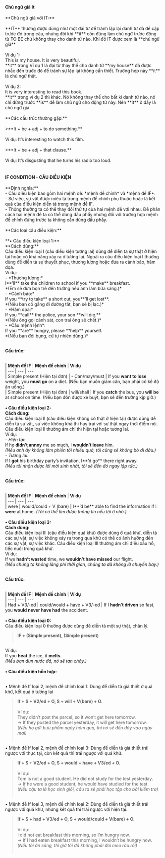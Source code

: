 <h4>Chủ ngữ giả It</h4>**Chủ ngữ giả với IT:**<br/><br/>**IT** thường được dùng như một đại từ để tránh lặp lại danh từ đã đề cập trước đó trong câu, nhưng đôi khi **it** còn đứng làm chủ ngữ trước động từ TO BE chứ không thay cho danh từ nào. Khi đó IT được xem là **chủ ngữ giả**<br/><br/> Ví dụ 1: <br/> This is my house. It is very beautiful. <br/> **it** trong Ví dụ 1 là đại từ thay thế cho danh từ **my house** đã được nhắc đến trước đó để tránh sự lặp lại không cần thiết. Trường hợp này **it** là chủ ngữ thật. <br/><br/> Ví dụ 2: <br/> It is very interesting to read this book. <br/>  **it** trong ví dụ 2 thì khác. Nó không thay thế cho bất kì danh từ nào, nó chỉ đứng trước **is** để làm chủ ngữ cho động từ này. Nên **it** ở đây là chủ ngữ giả.<br/><br/> **Các cấu trúc thường gặp:**<br/><br/> >**It + be + adj + to do something.**<br/> <br/>Ví dụ: It’s interesting to watch this film. <br/><br/> >**It + be + adj + that clause.**<br/> <br/>Ví dụ: It’s disgusting that he turns his radio too loud.<br/><br/><h4>IF CONDITION - CÂU ĐIỀU KIỆN</h4>**Định nghĩa:** <br/> &#45; Câu điều kiện bao gồm hai mệnh đề: *mệnh đề chính* và *mệnh đề IF*.<br/>
&#45; Sự việc, sự vật được miêu tả trong mệnh đề chính phụ thuộc hoặc là kết quả của điều kiện diễn tả trong mệnh đề IF.<br/> &#45; Thông thường ta có thể thay đổi thứ tự của hai mệnh đề với nhau. Để phân cách hai mệnh đề ta có thể dùng dấu phẩy nhưng đối với trường hợp mệnh để chính đứng trước ta không cần dùng dấu phẩy. <br/><br/> **Các loại câu điều kiện:** <br/><br/> **&#8226; Câu điều kiện loại 1:** <br/>
**Cách dùng:**<br/>
Câu điều kiện loại I (câu điều kiện tương lai) dùng để diễn ta sự thật ở hiện tại hoặc có khả năng xảy ra ở tương lai. Ngoài ra câu điều kiện loại I thường dùng để diễn tả sự thuyết phục, thương lượng hoặc đưa ra cảnh báo, hăm dọa.<br/>
Ví dụ: <br/>
&#45; *Thương lượng:* <br/> 
I**’ll** take the children to school if you **make** breakfast. <br/> *(Em sẽ đưa bọn trẻ đến trường nếu anh làm bữa sáng.)*<br/>
&#45; *Cảnh báo:*<br/>
If you **try to take** a short cut, you**’ll get lost**. <br/> *(Nếu bạn cố gắng đi đường tắt, bạn sẽ bị lạc.)*<br/>
&#45; *Hăm dọa:*<br/> 
If you **call** the police, your son **will die.** <br/> *(Nếu ông gọi cảnh sát, con trai ông sẽ chết.)*<br/>
&#45; *Câu mệnh lệnh*:<br/> 
If you **are** hungry, please **help** yourself. <br/> *(Nếu bạn đói bụng, cứ tự nhiên dùng.)* <br/><br/>

**Cấu trúc:**<br/> <br/>

| **Mệnh đề IF** | **Mệnh đề chính** | **Ví dụ**<br/>
| --- | --- | --- <br/>
| Simple present (Hiện tại đơn) |  - Can/may/must  | If you **want to lose** weight, you **must go** on a diet. (Nếu bạn muốn giảm cân, bạn phải có kế độ ăn uống.) <br/>
| Simple present (Hiện tại đơn)  | will/shall | If you **catch** the bus,  you **will be** at school on time. (Nếu bạn đón được xe buýt, bạn sẽ đến trường kịp giờ.)<br/><br/>
**&#8226; Câu điều kiện loại 2:** <br/>
**Cách dùng:**<br/>
Câu điều kiện loại II (câu điều kiện không có thật ở hiện tại) được dùng để diễn tả sự vật, sự việc không khả thi hay trái với sự thật ngay thời điểm nói. Câu điều kiện loại II thường ám chỉ thì hiện tại hoặc tương lai. <br/>
Ví dụ: <br/>
&#45; *Hiện tại:*<br/>
If he **didn’t annoy** me so much, I **wouldn’t leave** him. <br/> *(Nếu anh ấy không làm phiền tôi nhiều quá, tôi cũng sẽ không bỏ đi đâu.)*<br/>
&#45; *Tương lai:*<br/>
If I **got** his birthday party’s invitation, I**’d go** there right away.<br/> *(Nếu tôi nhận được lời mời sinh nhật, tôi sẽ đến đó ngay lập tức.)*<br/><br/>

**Cấu trúc:**<br/> <br/>

| **Mệnh đề IF** | **Mệnh đề chính** | **Ví dụ**<br/>
| --- | --- | --- <br/>
| were  | would/could + V (bare) | I**’d be** able to find the information if I **were** at home. *(Tôi có thể tìm được thông tin nếu tôi ở nhà.)*<br/> <br/> **&#8226; Câu điều kiện loại 3:**<br/> 
**Cách dùng:**<br/>
Câu điều kiện loại III (câu điều kiện quá khứ) được dùng ở quá khứ, diễn tả các sự vật, sự việc không xảy ra trong quá khứ có thể có ảnh hưởng đến các sự vật, sự việc khác. Câu điều kiện loại III thường ám chỉ điều xấu hổ, tiếc nuối trong quá khứ.<br/>
Ví dụ: <br/>
If we **hadn’t wasted** time, we **wouldn’t have missed** our flight. <br/> *(Nếu chúng ta không lãng phí thời gian, chúng ta đã không lỡ chuyến bay.)*<br/><br/>

**Cấu trúc:**<br/> <br/>

| **Mệnh đề IF** | **Mệnh đề chính** | **Ví dụ**<br/>
| --- | --- | --- <br/>
| Had + V3/-ed | could/would + have + V3/-ed | If I **hadn’t driven** so fast, you **would never have had** the accident.<br/> <br/> **&#8226; Câu điều kiện loại 0:** <br/> Câu điều kiện loại 0 thường được dùng để diễn tả một sự thật, chân lý.<br/>
> **IF + (Simple present), (Simple present)**<br/> <br/>

Ví dụ: <br/> If you **heat** the ice, it **melts**. <br/> *(Nếu bạn đun nước đá, nó sẽ tan chảy.)*<br/><br/> **&#8226; Câu điều kiện hỗn hợp:**<br/><br/> 

&#8226; Mệnh đề If loại 2, mệnh đề chính loại 1: Dùng để diễn tả giả thiết ở quá khứ, kết quả ở tương lai <br/> 
> **If + S + V2/ed + O, S + will + V(bare) + O.**<br/> <br/>
Ví dụ:<br/> They didn’t post the parcel, so it won’t get here tomorrow. <br/> &#8594; If they posted the parcel yesterday, it will get here tomorrow. <br/> *(Nếu họ gửi bưu phẩm ngày hôm qua, thì nó sẽ  đến đây vào ngày mai)*<br/><br/>

&#8226; Mệnh đề If loại 2, mệnh đề chính loại 3: Dùng để diễn tả giả thiết trái ngược với thực tại, còn kết quả thì trái ngược với quá khứ. <br/>
>**If + S + V2/ed + O, S + would + have + V3/ed + O.** <br/> <br/>
Ví dụ:<br/> Tom is not a good student. He did not study for the test yesterday.<br/> &#8594; If he were a good student, he would have studied for the test. <br/> *(Nếu cậu ta là học sinh giỏi, câu ta sẽ phải học tập cho bài kiểm tra)*<br/><br/>

&#8226; Mệnh đề If loại 3, mệnh đề chính loại 2: Dùng để diễn tả giả thiết trái ngược với quá khứ, nhưng kết quả thì trái ngược với hiện tại. <br/>
>**If + S + had + V3/ed + O, S + would/could + V(bare) + O.**<br/> <br/>
Ví dụ:<br/> I did not eat breakfast this morning, so I’m hungry now. <br/> &#8594; If I had eaten breakfast this morning, I wouldn’t be hungry now. <br/> *(Nếu tôi ăn sáng, thì giờ tôi đã không phải đói meo râu rồi)* <br/><br/>
